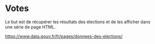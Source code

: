# Votes

Le but est de récupérer les résultats des élections et de les afficher dans une
série de page HTML.

https://www.data.gouv.fr/fr/pages/donnees-des-elections/
